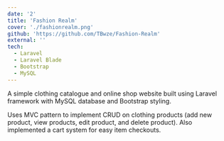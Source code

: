 ```yaml
---
date: '2'
title: 'Fashion Realm'
cover: './fashionrealm.png'
github: 'https://github.com/TBwze/Fashion-Realm'
external: ''
tech:
  - Laravel
  - Laravel Blade
  - Bootstrap
  - MySQL
---
```


A simple clothing catalogue and online shop website built using Laravel framework with MySQL database and Bootstrap styling.

Uses MVC pattern to implement CRUD on clothing products (add new product, view products, edit product, and delete product). Also implemented a cart system for easy item checkouts.
